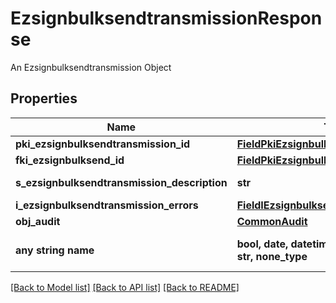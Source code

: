 # EzsignbulksendtransmissionResponse

An Ezsignbulksendtransmission Object

## Properties
Name | Type | Description | Notes
------------ | ------------- | ------------- | -------------
**pki_ezsignbulksendtransmission_id** | [**FieldPkiEzsignbulksendtransmissionID**](FieldPkiEzsignbulksendtransmissionID.md) |  | 
**fki_ezsignbulksend_id** | [**FieldPkiEzsignbulksendID**](FieldPkiEzsignbulksendID.md) |  | 
**s_ezsignbulksendtransmission_description** | **str** | The description of the Ezsignbulksendtransmission | 
**i_ezsignbulksendtransmission_errors** | [**FieldIEzsignbulksendtransmissionErrors**](FieldIEzsignbulksendtransmissionErrors.md) |  | 
**obj_audit** | [**CommonAudit**](CommonAudit.md) |  | 
**any string name** | **bool, date, datetime, dict, float, int, list, str, none_type** | any string name can be used but the value must be the correct type | [optional]

[[Back to Model list]](../README.md#documentation-for-models) [[Back to API list]](../README.md#documentation-for-api-endpoints) [[Back to README]](../README.md)


